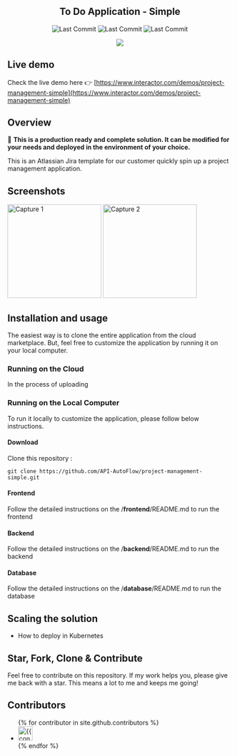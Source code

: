 <!-- <h1 align="center">
<img
		width="250"
		alt="To Do Application - Simple"
		src="https://github.com/API-AutoFlow/To-Do-Basic/blob/master/preview/logo.gif">
</h1> -->
<h2 align="center">
	To Do Application - Simple
</h2>


<!-- https://github.com/Ileriayo/markdown-badges -->
<!-- use https://shields.io/ to create the image -->
<p align="center">

<img alt="Last Commit" src="https://img.shields.io/badge/react-%2320232a.svg?style=for-the-badge&logo=react&logoColor=%2361DAFB">
<img alt="Last Commit" src="https://img.shields.io/badge/API%20AutoFlow-v2.2.6-2cb706.svg?style=for-the-badge">
<img alt="Last Commit" src="https://img.shields.io/badge/mysql-%2300f.svg?style=for-the-badge&logo=mysql&logoColor=white">

</p>

<p align="center">
	<img src="https://github.com/API-AutoFlow/To-Do-Basic/blob/master/images/preview.gif">
</p>

## Live demo

Check the live demo here 👉️ [https://www.interactor.com/demos/project-management-simple](https://www.interactor.com/demos/project-management-simple)

## Overview
🚀 **This is a production ready and complete solution.  It can be modified for your needs and deployed in the environment of your choice.** 

This is an Atlassian Jira template for our customer quickly spin up a project management application.

## Screenshots

<img
		width="210"
		alt="Capture 1"
		src="https://github.com/API-AutoFlow/To-Do-Basic/blob/master/images/capture-1.png">
<img
		width="210"
		alt="Capture 2"
		src="https://github.com/API-AutoFlow/To-Do-Basic/blob/master/images/capture-2.png">


## Installation and usage

The easiest way is to clone the entire application from the cloud marketplace. But, feel free to customize the application by running it on your local computer.


<!-- Authors and contributors. Once you complete the application, please contact us. We will help upload the solution in our cloud. -->


### Running on the Cloud
<!-- Follow the instructions on the cloud marketplace listing to clone the application (instance) to your account. -->

In the process of uploading

<!-- #### Amazon AWS
Not yet listed

#### Google cloud
Not yet listed-->

<!-- #### Oracle
[https://cloudmarketplace.oracle.com/marketplace/en_US/listing/95466332](https://cloudmarketplace.oracle.com/marketplace/en_US/listing/95466332) -->

<!-- #### Docker
Not yet listed 

#### Kubernetes
Not yet listed -->


### Running on the Local Computer
To run it locally to customize the application, please follow below instructions.

#### Download 
Clone this repository :

```
git clone https://github.com/API-AutoFlow/project-management-simple.git

```

#### Frontend

Follow the detailed instructions on the /__frontend__/README.md to run the frontend

#### Backend

Follow the detailed instructions on the /__backend__/README.md to run the backend

#### Database

Follow the detailed instructions on the /__database__/README.md to run the database


## Scaling the solution

- How to deploy in Kubernetes


## Star, Fork, Clone & Contribute

Feel free to contribute on this repository. If my work helps you, please give me back with a star. This means a lot to me and keeps me going!


## Contributors

 <ul class="list-style-none">
 {% for contributor in site.github.contributors %}
   <li class="d-inline-block mr-1">
      <a href="{{ contributor.html_url }}"><img src="{{ contributor.avatar_url }}" width="32" height="32" alt="{{ contributor.login }}"/></a>
   </li>
 {% endfor %}
 </ul>


<!-- ALL-CONTRIBUTORS-LIST:END -->
